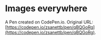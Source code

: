 # Images everywhere

A Pen created on CodePen.io. Original URL: [https://codepen.io/zsanettb/pen/qBQGoRg](https://codepen.io/zsanettb/pen/qBQGoRg).

